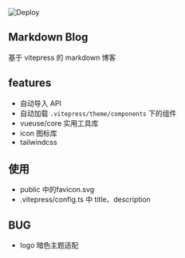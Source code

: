 ![Deploy](https://github.com/studyxiao/note/actions/workflows/deploy.yml/badge.svg
)

## Markdown Blog

基于 vitepress 的 markdown 博客

## features

- 自动导入 API
- 自动加载 `.vitepress/theme/components` 下的组件
- vueuse/core 实用工具库
- icon 图标库
- tailwindcss


## 使用

- public 中的favicon.svg
- .vitepress/config.ts 中 title、description

## BUG

- logo 暗色主题适配
